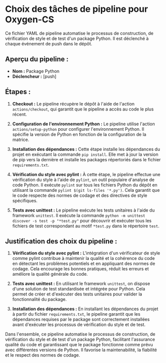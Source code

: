 # Choix des tâches de pipeline pour Oxygen-CS
Ce fichier YAML de pipeline automatise le processus de construction, de vérification de style et de test d'un package Python. Il est déclenché à chaque événement de push dans le dépôt.

## Aperçu du pipeline :

- **Nom :** Package Python
- **Déclencheur :** [push]


## Étapes :

1. **Checkout :** Le pipeline récupère le dépôt à l'aide de l'action `actions/checkout`, qui garantit que le pipeline a accès au code le plus récent.

2. **Configuration de l'environnement Python :** Le pipeline utilise l'action `actions/setup-python` pour configurer l'environnement Python. Il spécifie la version de Python en fonction de la configuration de la matrice.

3. **Installation des dépendances :** Cette étape installe les dépendances du projet en exécutant la commande `pip install`. Elle met à jour la version de pip vers la dernière et installe les packages répertoriés dans le fichier `requirements.txt`.

4. **Vérification du style avec pylint :** À cette étape, le pipeline effectue une vérification du style à l'aide de `pylint`, un outil populaire d'analyse de code Python. Il exécute `pylint` sur tous les fichiers Python du dépôt en utilisant la commande `pylint $(git ls-files '*.py')`. Cela garantit que le code respecte des normes de codage et des directives de style spécifiques.

5. **Tests avec unittest :** Le pipeline exécute les tests unitaires à l'aide du framework `unittest`. Il exécute la commande `python -m unittest discover -s test -p "*test.py"` pour découvrir et exécuter tous les fichiers de test correspondant au motif `*test.py` dans le répertoire `test`.

## Justification des choix du pipeline :

1. **Vérification du style avec pylint :** L'intégration d'un vérificateur de style comme pylint contribue à maintenir la qualité et la cohérence du code en détectant les problèmes potentiels et en appliquant des normes de codage. Cela encourage les bonnes pratiques, réduit les erreurs et améliore la qualité générale du code.

2. **Tests avec unittest :** En utilisant le framework `unittest`, on dispose d'une solution de test standardisée et intégrée pour Python. Cela permet de créer et d'exécuter des tests unitaires pour valider la fonctionnalité du package.

3. **Installation des dépendances :** En installant les dépendances du projet à partir du fichier `requirements.txt`, le pipeline garantit que les dépendances requises par le package sont correctement installées avant d'exécuter les processus de vérification du style et de test.

Dans l'ensemble, ce pipeline automatise le processus de construction, de vérification du style et de test d'un package Python, facilitant l'assurance qualité du code et garantissant que le package fonctionne comme prévu avec différentes versions de Python. Il favorise la maintenabilité, la fiabilité et le respect des normes de codage.